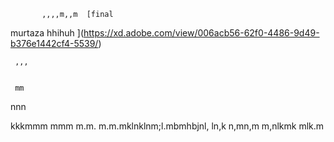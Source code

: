            ,,,,m,,m  [final
murtaza
hhihuh
](https://xd.adobe.com/view/006acb56-62f0-4486-9d49-b376e1442cf4-5539/)
   
     ,,,
   
    
     mm
nnn
   
       
kkkmmm
mmm
m.m.
m.m.mklnklnm;l.mbmhbjnl, ln,k
n,mn,m
m,nlkmk
mlk.m
